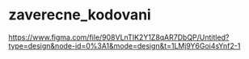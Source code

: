 # zaverecne_kodovani


https://www.figma.com/file/908VLnTIK2Y1Z8qAR7DbQP/Untitled?type=design&node-id=0%3A1&mode=design&t=1LMj9Y6Goi4sYnf2-1
